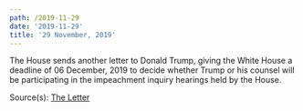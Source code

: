```yaml
---
path: /2019-11-29
date: '2019-11-29'
title: '29 November, 2019'
---
```

The House sends another letter to Donald Trump, giving the White House a deadline of 06 December, 2019 to decide whether Trump or his counsel will be participating in the impeachment inquiry hearings held by the House.

<span class="sources">

Source(s): [The Letter](https://assets.documentcloud.org/documents/6562960/2019-11-29-JN-Ltr-to-WH.pdf)

</span>
